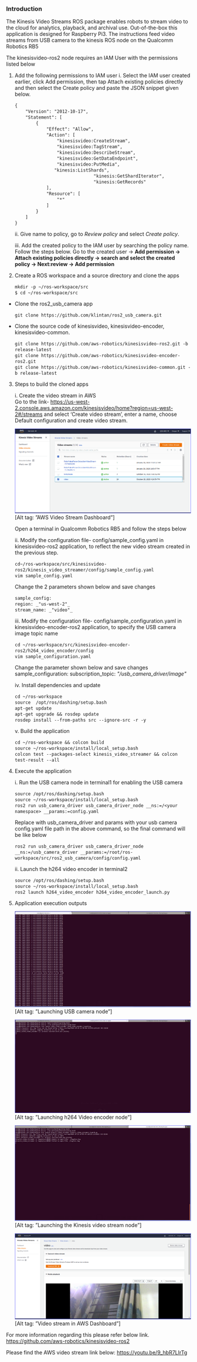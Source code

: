 ### Introduction
The Kinesis Video Streams ROS package enables robots to stream video to the cloud for analytics, playback, and archival use. Out-of-the-box this application is designed for Raspberry Pi3. The instructions feed video streams from USB camera to the kinesis ROS node on the Qualcomm Robotics RB5

The kinesisvideo-ros2 node requires an IAM User with the permissions listed below

1. Add the following permissions to IAM user
 i. Select the IAM user created earlier, click Add permission, then tap Attach existing policies directly and then select the Create policy and paste the JSON snippet given below.
    ```
    {
        "Version": "2012-10-17",
        "Statement": [
            {
                "Effect": "Allow",
                "Action": [
                    "kinesisvideo:CreateStream",
                    "kinesisvideo:TagStream",
                    "kinesisvideo:DescribeStream",
                    "kinesisvideo:GetDataEndpoint",
                    "kinesisvideo:PutMedia",
                   "kinesis:ListShards",
                                  "kinesis:GetShardIterator",
                                  "kinesis:GetRecords"
                ],
                "Resource": [
                    "*"
                ]
            }
        ]
    }
    ```
    ii. Give name to policy, go to _Review policy_ and select _Create policy_.
    
    iii. Add the created policy to the IAM user by searching the policy name. Follow the steps below.
    Go to the created user -> **Add permission -> Attach existing policies directly -> search and select the created policy -> Next:review -> Add permission**

2.  Create a ROS workspace and a source directory and clone the apps
    ```
    mkdir -p ~/ros-workspace/src 
    $ cd ~/ros-workspace/src
    ```
- Clone the ros2_usb_camera app
    ```
    git clone https://github.com/klintan/ros2_usb_camera.git
    ```
- Clone the source code of kinesisvideo, kinesisvideo-encoder, kinesisvideo-common.
    ```
    git clone https://github.com/aws-robotics/kinesisvideo-ros2.git -b release-latest
    git clone https://github.com/aws-robotics/kinesisvideo-encoder-ros2.git
    git clone https://github.com/aws-robotics/kinesisvideo-common.git -b release-latest
    ```

3. Steps to build the cloned apps

    i. Create the video stream in AWS                          
        Go to the link- https://us-west-2.console.aws.amazon.com/kinesisvideo/home?region=us-west-2#/streams and select ‘Create video stream’, enter a name, choose Default configuration and create video stream.
        
    ![AWS](image/KinesisVideo_Screenshot_4.PNG)
    [Alt tag: ”AWS Video Stream Dashboard”]
        
    Open a terminal in Qualcomm Robotics RB5 and follow the steps below
        
    ii. Modify the configuration file- config/sample_config.yaml in kinesisvideo-ros2 application, to reflect the new video stream created in the previous step.
    ```
    cd~/ros-workspace/src/kinesisvideo-ros2/kinesis_video_streamer/config/sample_config.yaml
    vim sample_config.yaml
    ```
    Change the 2 parameters shown below and save changes 
    ```
    sample_config:
    region: _"us-west-2"_
    stream_name: _"video"_
    ```
    
    iii. Modify the configuration file- config/sample_configuration.yaml  in kinesisvideo-encoder-ros2 application, to specify the USB camera image topic name
    ```
    cd ~/ros-workspace/src/kinesisvideo-encoder-ros2/h264_video_encoder/config
    vim sample_configuration.yaml
    ```
    Change the parameter shown below and save changes
    sample_configuration: 
    subscription_topic: _"/usb_camera_driver/image"_
    
    iv. Install dependencies and update
    ```
    cd ~/ros-workspace 
    source  /opt/ros/dashing/setup.bash
    apt-get update 
    apt-get upgrade && rosdep update
    rosdep install --from-paths src --ignore-src -r -y
    ```
    v. Build the application
    ```
    cd ~/ros-workspace && colcon build
    source ~/ros-workspace/install/local_setup.bash
    colcon test --packages-select kinesis_video_streamer && colcon test-result --all
    ```
4. Execute the application

    i. Run the USB camera node in terminal1 for enabling the USB camera
    ```
    source /opt/ros/dashing/setup.bash
    source ~/ros-workspace/install/local_setup.bash
    ros2 run usb_camera_driver usb_camera_driver_node __ns:=/<your namespace> __params:=config.yaml
    ```
    
    Replace <your namespace> with usb_camera_driver and params with your usb camera config.yaml file path in the above command, so the final command will be like below
    ```
    ros2 run usb_camera_driver usb_camera_driver_node __ns:=/usb_camera_driver __params:=/root/ros-workspace/src/ros2_usb_camera/config/config.yaml
    ```
    
    ii. Launch the h264 video encoder in terminal2
    ```
    source /opt/ros/dashing/setup.bash
    source ~/ros-workspace/install/local_setup.bash
    ros2 launch h264_video_encoder h264_video_encoder_launch.py
    ```
5. Application execution outputs

    ![AWS](image/KinesisVideo_Screenshot_1.PNG)
    [Alt tag: ”Launching USB camera node”]
    
    ![Terminal](image/KinesisVideo_Screenshot_2.PNG)
    [Alt tag: ”Launching h264 Video encoder node”]
    
    ![Terminal](image/KinesisVideo_Screenshot_3.PNG)
    [Alt tag: ”Launching the Kinesis video stream node”]
     
    ![AWS](image/KinesisVideo_Screenshot_5.PNG)
    [Alt tag: ”Video stream in AWS Dashboard”]

For more information regarding this please refer below link. https://github.com/aws-robotics/kinesisvideo-ros2 

Please find the AWS video stream link below:
https://youtu.be/9_hbR7LIrTg









